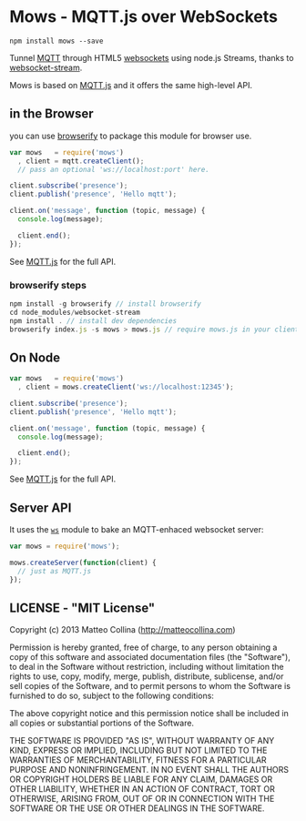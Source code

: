 # Mows - MQTT.js over WebSockets

    npm install mows --save

Tunnel [MQTT](http://mqtt.org) through HTML5
[websockets](https://developer.mozilla.org/en-US/docs/WebSockets) using
node.js Streams, thanks to
[websocket-stream](https://npmjs.org/package/websocket-stream).

Mows is based on [MQTT.js](http://npm.im/mqtt) and it offers the same
high-level API.

## in the Browser

you can use [browserify](http://github.com/substack/node-browserify) to package this module for browser use.

```javascript
var mows   = require('mows')
  , client = mqtt.createClient();
  // pass an optional 'ws://localhost:port' here.

client.subscribe('presence');
client.publish('presence', 'Hello mqtt');

client.on('message', function (topic, message) {
  console.log(message);

  client.end();
});
```
See [MQTT.js](http://npm.im/mqtt) for the full API.

### browserify steps
```javascript
npm install -g browserify // install browserify
cd node_modules/websocket-stream
npm install . // install dev dependencies
browserify index.js -s mows > mows.js // require mows.js in your client-side app
```

## On Node

```javascript
var mows   = require('mows')
  , client = mows.createClient('ws://localhost:12345');

client.subscribe('presence');
client.publish('presence', 'Hello mqtt');

client.on('message', function (topic, message) {
  console.log(message);

  client.end();
});
```
See [MQTT.js](http://npm.im/mqtt) for the full API.

## Server API

It uses the [`ws`](http://npmjs.org/ws) module to bake an
MQTT-enhaced websocket server:

```js
var mows = require('mows');

mows.createServer(function(client) {
  // just as MQTT.js
});
```

## LICENSE - "MIT License"

Copyright (c) 2013 Matteo Collina (http://matteocollina.com)

Permission is hereby granted, free of charge, to any person
obtaining a copy of this software and associated documentation
files (the "Software"), to deal in the Software without
restriction, including without limitation the rights to use,
copy, modify, merge, publish, distribute, sublicense, and/or sell
copies of the Software, and to permit persons to whom the
Software is furnished to do so, subject to the following
conditions:

The above copyright notice and this permission notice shall be
included in all copies or substantial portions of the Software.

THE SOFTWARE IS PROVIDED "AS IS", WITHOUT WARRANTY OF ANY KIND,
EXPRESS OR IMPLIED, INCLUDING BUT NOT LIMITED TO THE WARRANTIES
OF MERCHANTABILITY, FITNESS FOR A PARTICULAR PURPOSE AND
NONINFRINGEMENT. IN NO EVENT SHALL THE AUTHORS OR COPYRIGHT
HOLDERS BE LIABLE FOR ANY CLAIM, DAMAGES OR OTHER LIABILITY,
WHETHER IN AN ACTION OF CONTRACT, TORT OR OTHERWISE, ARISING
FROM, OUT OF OR IN CONNECTION WITH THE SOFTWARE OR THE USE OR
OTHER DEALINGS IN THE SOFTWARE.
